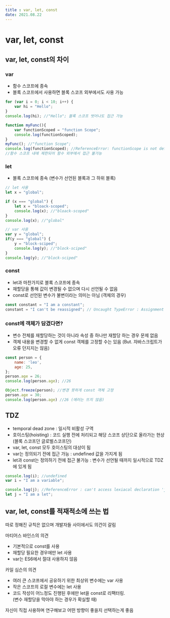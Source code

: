 ```yaml
---
title : var, let, const  
date: 2021.08.22
---
```


# var, let, const 

## var, let, const의 차이

### var
* 함수 스코프에 종속
* 블록 스코프에서 사용하면 블록 스코프 외부에서도 사용 가능

```js
for (var i = 0; i < 10; i++) {
    var hi = "Hello";
}
console.log(hi); //"Hello"; 블록 스코프 벗어나도 접근 가능

function myFunc(){
    var functionScoped = "function Scope";
    console.log(functionScoped);
}
myFunc(); //"function Scope";
console.log(functionScoped); //ReferenceError: functionScope is not defined
//함수 스코프 내에 제한되어 함수 외부에서 접근 불가능
```

### let
* 블록 스코프에 종속 (변수가 선언된 블록과 그 하위 블록)
```js
// let 사용
let x = "global";

if (x === "global") {
    let x = "bloack-scoped";
    console.log(x); //"bloack-scoped"
}
console.log(x); //"global"

// var 사용
var y = "global";
if(y === "global") {
    y = "block-sciped";
    console.log(y); //"block-sciped"
}
console.log(y); //"block-sciped"
```

### const
* let과 마찬가지로 블록 스코프에 종속
* 재할당을 통해 값이 변경될 수 없으며 다시 선언될 수 없음
* const로 선언된 변수가 불변이라는 의미는 아님 (객체의 경우)
```js
const constant = "I am a constant";
constant = "I can't be reassigned"; // Uncaught TypeError : Assignment to constant variable
```

### const에 객체가 담겼다면?
* 변수 전체를 재할당하는 것이 아니라 속성 중 하나만 재할당 하는 경우 문제 없음
* 객체 내용을 변경할 수 없게 const 객체를 고정할 수는 있음 (But. 자바스크립트가 오류 던지지는 않음)
```js
const person = {
    name: 'leo',
    age: 25,
};
person.age = 26;
console.log(person.age); //26

Object.freeze(person); //변경 못하게 const 객체 고정 
person.age = 30;
console.log(person.age) //26 (에러는 뜨지 않음)
```


## TDZ
* temporal dead zone : 일시적 비활성 구역
* 호이스팅(hoisting) : 코드 실행 전에 처리되고 해당 스코프 상단으로 올라가는 현상 (블록 스코프던 글로벌스코프던)
* var, let, const 모두 호이스팅의 대상이 됨
* var는 정의되기 전에 접근 가능 : undefined 값을 가지게 됨 
* let과 const는 정의하기 전에 접근 불가능 : 변수가 선언될 때까지 일시적으로 TDZ에 있게 됨
```js
console.log(i); //undefined
var i = "I am a variable";

console.log(j); //ReferenceError : can't access lexiacal declaration 'j' before initialization
let j = "I am a let";
```


## var, let, const를 적재적소에 쓰는 법
따로 정해진 규칙은 없으며 개발자들 사이에서도 의건이 갈림  

마티어스 바인스의 의견  
* 기본적으로 const를 사용
* 재할당 필요한 경우에만 let 사용
* var는 ES6에서 절대 사용하지 않음

카일 심슨의 의견
* 여러 큰 스코프에서 공유하기 위한 최상위 변수에는 var 사용
* 작은 스코프의 로컬 변수에는 let 사용
* 코드 작성이 어느정도 진행된 후에만 let을 const로 리팩터링.  
  (변수 재할당을 막아야 하는 경우가 확실할 때)
  
자신이 직접 사용하며 연구해보고 어떤 방향이 좋을지 선택하는게 좋음
